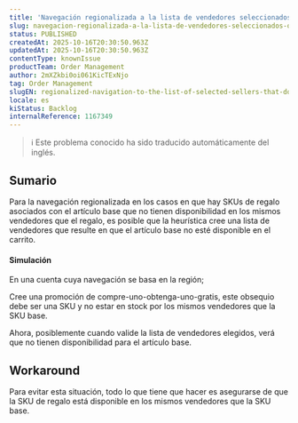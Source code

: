 ```yaml
---
title: 'Navegación regionalizada a la lista de vendedores seleccionados que no cumplen con el SKU asociado a un regalo.'
slug: navegacion-regionalizada-a-la-lista-de-vendedores-seleccionados-que-no-cumplen-con-el-sku-asociado-a-un-regalo
status: PUBLISHED
createdAt: 2025-10-16T20:30:50.963Z
updatedAt: 2025-10-16T20:30:50.963Z
contentType: knownIssue
productTeam: Order Management
author: 2mXZkbi0oi061KicTExNjo
tag: Order Management
slugEN: regionalized-navigation-to-the-list-of-selected-sellers-that-do-not-fulfill-the-sku-associated-with-a-gift
locale: es
kiStatus: Backlog
internalReference: 1167349
---
```


>ℹ️ Este problema conocido ha sido traducido automáticamente del inglés.

## Sumario



Para la navegación regionalizada en los casos en que hay SKUs de regalo asociados con el artículo base que no tienen disponibilidad en los mismos vendedores que el regalo, es posible que la heurística cree una lista de vendedores que resulte en que el artículo base no esté disponible en el carrito.


#### Simulación



En una cuenta cuya navegación se basa en la región;

Cree una promoción de compre-uno-obtenga-uno-gratis, este obsequio debe ser una SKU y no estar en stock por los mismos vendedores que la SKU base.

Ahora, posiblemente cuando valide la lista de vendedores elegidos, verá que no tienen disponibilidad para el artículo base.

## Workaround


Para evitar esta situación, todo lo que tiene que hacer es asegurarse de que la SKU de regalo está disponible en los mismos vendedores que la SKU base.



